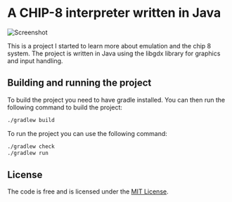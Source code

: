 # A CHIP-8 interpreter written in Java

![Screenshot](screenshot.png)

This is a project I started to learn more about emulation and the chip 8 
system. The project is written in Java using the libgdx library for graphics 
and input handling.

## Building and running the project

To build the project you need to have gradle installed. You can then run the 
following command to build the project:

```bash
./gradlew build
```

To run the project you can use the following command:

```bash
./gradlew check
./gradlew run
```

## License

The code is free and is licensed under the [MIT License](LICENSE).
